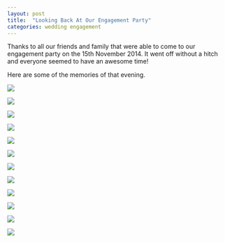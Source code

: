 ```yaml
---
layout: post
title:  "Looking Back At Our Engagement Party"
categories: wedding engagement
---
```


Thanks to all our friends and family that were able to come to our engagement party on the 15th November 2014. It went off without a hitch and everyone seemed to have an awesome time!

Here are some of the memories of that evening.

![](/images/engagement/DSC_6852.JPG)

![](/images/engagement/DSC_6856.JPG)

![](/images/engagement/DSC_6882.JPG)

![](/images/engagement/DSC_6910.JPG)

![](/images/engagement/DSC_6933.JPG)

![](/images/engagement/DSC_6941.JPG)

![](/images/engagement/DSC_6943.JPG)

![](/images/engagement/DSC_6946.JPG)

![](/images/engagement/DSC_6959.JPG)

![](/images/engagement/DSC_6963.JPG)

![](/images/engagement/DSC04118.JPG)

![](/images/engagement/DSC04132.JPG)